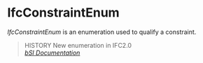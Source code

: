 IfcConstraintEnum
=================
_IfcConstraintEnum_ is an enumeration used to qualify a constraint.  
  
> HISTORY  New enumeration in IFC2.0  
[ _bSI
Documentation_](https://standards.buildingsmart.org/IFC/DEV/IFC4_2/FINAL/HTML/schema/ifcconstraintresource/lexical/ifcconstraintenum.htm)


